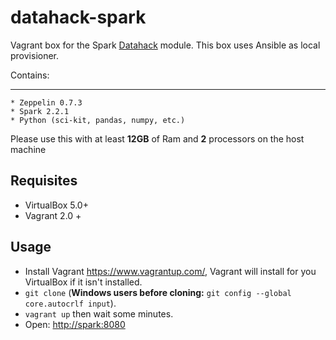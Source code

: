 # datahack-spark

Vagrant box for the Spark [Datahack](https://www.datahack.es) module. This box uses Ansible as local provisioner.

Contains:

---

    * Zeppelin 0.7.3
    * Spark 2.2.1
    * Python (sci-kit, pandas, numpy, etc.)

Please use this with at least **12GB** of Ram and **2** processors on the host machine

## Requisites

* VirtualBox 5.0+
* Vagrant 2.0 +

## Usage

* Install Vagrant <https://www.vagrantup.com/>, Vagrant will install for you VirtualBox if it isn't installed.
* ```git clone``` (**Windows users before cloning:** ```git config --global core.autocrlf input```).
* ```vagrant up``` then wait some minutes.
* Open: <http://spark:8080>